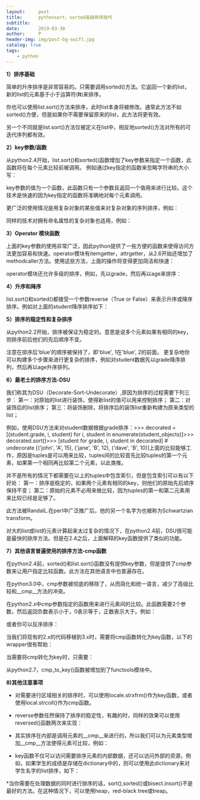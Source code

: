 ```yaml
---
layout:     post
title:      pythonsort、sorted高级排序技巧
subtitle:   
date:       2019-03-30
author:     P
header-img: img/post-bg-swift.jpg
catalog: true
tags:
    - python
---
```

**1）排序基础**

简单的升序排序是非常容易的。只需要调用sorted()方法。它返回一个新的list，新的list的元素基于小于运算符(__lt__)来排序。


  你也可以使用list.sort()方法来排序，此时list本身将被修改。通常此方法不如sorted()方便，但是如果你不需要保留原来的list，此方法将更有效。


另一个不同就是list.sort()方法仅被定义在list中，相反地sorted()方法对所有的可迭代序列都有效。

**2）key参数/函数**

从python2.4开始，list.sort()和sorted()函数增加了key参数来指定一个函数，此函数将在每个元素比较前被调用。 例如通过key指定的函数来忽略字符串的大小写：


 key参数的值为一个函数，此函数只有一个参数且返回一个值用来进行比较。这个技术是快速的因为key指定的函数将准确地对每个元素调用。

更广泛的使用情况是用复杂对象的某些值来对复杂对象的序列排序，例如：

同样的技术对拥有命名属性的复杂对象也适用，例如：

**3）Operator 模块函数**

上面的key参数的使用非常广泛，因此python提供了一些方便的函数来使得访问方法更加容易和快速。operator模块有itemgetter，attrgetter，从2.6开始还增加了methodcaller方法。使用这些方法，上面的操作将变得更加简洁和快速：


operator模块还允许多级的排序，例如，先以grade，然后再以age来排序：

**4）升序和降序**

list.sort()和sorted()都接受一个参数reverse（True or False）来表示升序或降序排序。例如对上面的student降序排序如下：

**5）排序的稳定性和复杂排序**

从python2.2开始，排序被保证为稳定的。意思是说多个元素如果有相同的key，则排序前后他们的先后顺序不变。


注意在排序后'blue'的顺序被保持了，即'blue', 1在'blue', 2的前面。 更复杂地你可以构建多个步骤来进行更复杂的排序，例如对student数据先以grade降序排列，然后再以age升序排列。

**6）最老土的排序方法-DSU**

我们称其为DSU（Decorate-Sort-Undecorate）,原因为排序的过程需要下列三步： 第一：对原始的list进行装饰，使得新list的值可以用来控制排序； 第二：对装饰后的list排序； 第三：将装饰删除，将排序后的装饰list重新构建为原来类型的list； 

例如，使用DSU方法来对student数据根据grade排序：>>> decorated = [(student.grade, i, student) for i, student in enumerate(student_objects)]>>> decorated.sort()>>> [student for grade, i, student in decorated]               # undecorate [('john', 'A', 15), ('jane', 'B', 12), ('dave', 'B', 10)]上面的比较能够工作，原因是tuples是可以用来比较，tuples间的比较首先比较tuples的第一个元素，如果第一个相同再比较第二个元素，以此类推。 

并不是所有的情况下都需要在以上的tuples中包含索引，但是包含索引可以有以下好处： 第一：排序是稳定的，如果两个元素有相同的key，则他们的原始先后顺序保持不变； 第二：原始的元素不必用来做比较，因为tuples的第一和第二元素用来比较已经是足够了。 

此方法被RandalL.在perl中广泛推广后，他的另一个名字为也被称为Schwartzian transform。 

对大的list或list的元素计算起来太过复杂的情况下，在python2.4前，DSU很可能是最快的排序方法。但是在2.4之后，上面解释的key函数提供了类似的功能。 

**7）其他语言普遍使用的排序方法-cmp函数**

在python2.4前，sorted()和list.sort()函数没有提供key参数，但是提供了cmp参数来让用户指定比较函数。此方法在其他语言中也普遍存在。

在python3.0中，cmp参数被彻底的移除了，从而简化和统一语言，减少了高级比较和__cmp__方法的冲突。

在python2.x中cmp参数指定的函数用来进行元素间的比较。此函数需要2个参数，然后返回负数表示小于，0表示等于，正数表示大于。例如：


或者你可以反序排序：


当我们将现有的2.x的代码移植到3.x时，需要将cmp函数转化为key函数，以下的wrapper很有帮助：

当需要将cmp转化为key时，只需要：


从python2.7，cmp_to_key()函数被增加到了functools模块中。

**8)其他注意事项**

* 对需要进行区域相关的排序时，可以使用locale.strxfrm()作为key函数，或者使用local.strcoll()作为cmp函数。

* reverse参数任然保持了排序的稳定性，有趣的时，同样的效果可以使用reversed()函数两次来实现：

* 其实排序在内部是调用元素的__cmp__来进行的，所以我们可以为元素类型增加__cmp__方法使得元素可比较，例如：


 * key函数不仅可以访问需要排序元素的内部数据，还可以访问外部的资源，例如，如果学生的成绩是存储在dictionary中的，则可以使用此dictionary来对学生名字的list排序，如下：

*当你需要在处理数据的同时进行排序的话，sort(),sorted()或bisect.insort()不是最好的方法。在这种情况下，可以使用heap，red-black tree或treap。
